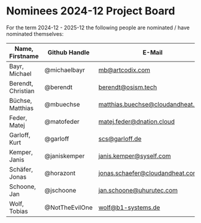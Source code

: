 # Nominees 2024-12 Project Board

For the term 2024-12 - 2025-12 the following people are nominated / have nominated themselves:

| Name, Firstname     | Github Handle  | E-Mail                              |
| ------------------- | -------------- | ----------------------------------- |
| Bayr, Michael       | @michaelbayr   | <mb@artcodix.com>                   |
| Berendt, Christian  | @berendt       | <berendt@osism.tech>                |
| Büchse, Matthias    | @mbuechse      | <matthias.buechse@cloudandheat.com> |
| Feder, Matej        | @matofeder     | <matej.feder@dnation.cloud>         |
| Garloff, Kurt       | @garloff       | <scs@garloff.de>                    |
| Kemper, Janis       | @janiskemper   | <janis.kemper@syself.com>           |
| Schäfer, Jonas      | @horazont      | <jonas.schaefer@cloudandheat.com>   |
| Schoone, Jan        | @jschoone      | <jan.schoone@uhurutec.com>          |
| Wolf, Tobias        | @NotTheEvilOne | <wolf@b1-systems.de>                |
